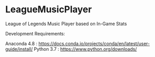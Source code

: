 # LeagueMusicPlayer
League of Legends Music Player based on In-Game Stats

Development Requirements:

Anaconda 4.8 : https://docs.conda.io/projects/conda/en/latest/user-guide/install/
Python 3.7 : https://www.python.org/downloads/

